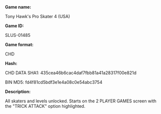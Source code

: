 **Game name:**

Tony Hawk's Pro Skater 4 (USA)

**Game ID:**

SLUS-01485

**Game format:**

CHD

**Hash:**

CHD DATA SHA1: 435cea46b6cac4daf7fbb81a41a28317f00e821d

BIN MD5: fd4f81cd5bdf3e1e4a08c0e54abc3754

**Description:**

All skaters and levels unlocked. Starts on the 2 PLAYER GAMES screen with the "TRICK ATTACK" option highlighted.